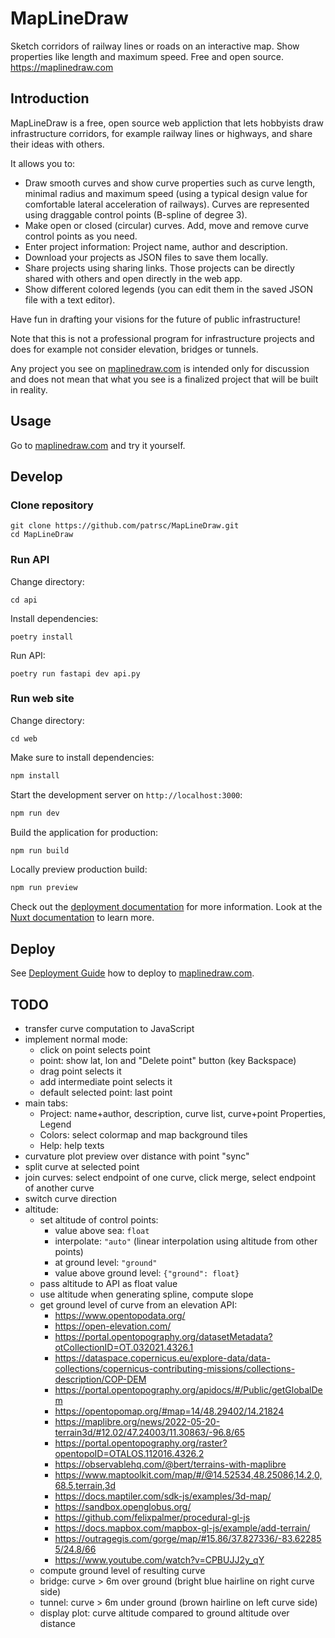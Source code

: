 # MapLineDraw

Sketch corridors of railway lines or roads on an interactive map.
Show properties like length and maximum speed.
Free and open source.
https://maplinedraw.com

## Introduction

MapLineDraw is a free, open source web appliction that lets hobbyists draw infrastructure corridors,
for example railway lines or highways, and share their ideas with others.

It allows you to:
* Draw smooth curves and show curve properties such as curve length, minimal radius and maximum
  speed (using a typical design value for comfortable lateral acceleration of railways). Curves are
  represented using draggable control points (B-spline of degree 3).
* Make open or closed (circular) curves. Add, move and remove curve control points as you need.
* Enter project information: Project name, author and description.
* Download your projects as JSON files to save them locally.
* Share projects using sharing links. Those projects can be directly shared with others and open
  directly in the web app.
* Show different colored legends (you can edit them in the saved JSON file with a text editor).

Have fun in drafting your visions for the future of public infrastructure!

Note that this is not a professional program for infrastructure projects and does for example not consider
elevation, bridges or tunnels.

Any project you see on [maplinedraw.com](https://maplinedraw.com) is intended only for discussion and does not mean that what you see is a finalized project that will be built in reality.

## Usage

Go to [maplinedraw.com](https://maplinedraw.com) and try it yourself.

## Develop

### Clone repository

```
git clone https://github.com/patrsc/MapLineDraw.git
cd MapLineDraw
```

### Run API

Change directory:
```
cd api
```

Install dependencies:
```
poetry install
```

Run API:
```
poetry run fastapi dev api.py
```

### Run web site

Change directory:
```
cd web
```

Make sure to install dependencies:

```bash
npm install
```

Start the development server on `http://localhost:3000`:

```bash
npm run dev
```

Build the application for production:

```bash
npm run build
```

Locally preview production build:
```bash
npm run preview
```

Check out the [deployment documentation](https://nuxt.com/docs/getting-started/deployment) for more information.
Look at the [Nuxt documentation](https://nuxt.com/docs/getting-started/introduction) to learn more.

## Deploy

See [Deployment Guide](deploy.md) how to deploy to [maplinedraw.com](https://maplinedraw.com).

## TODO

* transfer curve computation to JavaScript
* implement normal mode:
  * click on point selects point
  * point: show lat, lon and "Delete point" button (key Backspace)
  * drag point selects it
  * add intermediate point selects it
  * default selected point: last point
* main tabs:
  * Project: name+author, description, curve list, curve+point Properties, Legend
  * Colors: select colormap and map background tiles
  * Help: help texts
* curvature plot preview over distance with point "sync"
* split curve at selected point
* join curves: select endpoint of one curve, click merge, select endpoint of another curve
* switch curve direction
* altitude:
  * set altitude of control points:
    * value above sea: `float`
    * interpolate: `"auto"` (linear interpolation using altitude from other points)
    * at ground level: `"ground"`
    * value above ground level: `{"ground": float}`
  * pass altitude to API as float value
  * use altitude when generating spline, compute slope
  * get ground level of curve from an elevation API:
    - https://www.opentopodata.org/
    - https://open-elevation.com/
    - https://portal.opentopography.org/datasetMetadata?otCollectionID=OT.032021.4326.1
    - https://dataspace.copernicus.eu/explore-data/data-collections/copernicus-contributing-missions/collections-description/COP-DEM
    - https://portal.opentopography.org/apidocs/#/Public/getGlobalDem
    - https://opentopomap.org/#map=14/48.29402/14.21824
    - https://maplibre.org/news/2022-05-20-terrain3d/#12.02/47.24003/11.30863/-96.8/65
    - https://portal.opentopography.org/raster?opentopoID=OTALOS.112016.4326.2
    - https://observablehq.com/@bert/terrains-with-maplibre
    - https://www.maptoolkit.com/map/#/@14.52534,48.25086,14.2,0,68.5,terrain,3d
    - https://docs.maptiler.com/sdk-js/examples/3d-map/
    - https://sandbox.openglobus.org/
    - https://github.com/felixpalmer/procedural-gl-js
    - https://docs.mapbox.com/mapbox-gl-js/example/add-terrain/
    - https://outragegis.com/gorge/map/#15.86/37.827336/-83.622855/24.8/66
    - https://www.youtube.com/watch?v=CPBUJJ2y_qY
  * compute ground level of resulting curve
  * bridge: curve > 6m over ground (bright blue hairline on right curve side)
  * tunnel: curve > 6m under ground (brown hairline on left curve side)
  * display plot: curve altitude compared to ground altitude over distance

